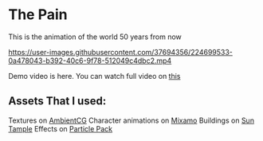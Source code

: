 # The Pain
 This is the animation of the world 50 years from now



https://user-images.githubusercontent.com/37694356/224699533-0a478043-b392-40c6-9f78-512049c4dbc2.mp4

Demo video is here. You can watch full video on [this](https://www.youtube.com/watch?v=maT7Ph8gAeY)

## Assets That I used:
Textures on [AmbientCG](https://ambientcg.com/)
Character animations on [Mixamo](https://www.mixamo.com/)
Buildings on [Sun Tample](https://assetstore.unity.com/packages/3d/environments/sun-temple-115417)
Effects on [Particle Pack](https://assetstore.unity.com/packages/vfx/particles/particle-pack-127325)
